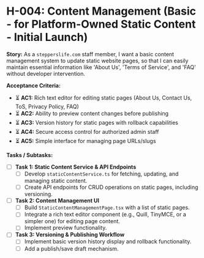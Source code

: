 # H-004: Content Management (Basic - for Platform-Owned Static Content - Initial Launch)

**Story:** As a `stepperslife.com` staff member, I want a basic content management system to update static website pages, so that I can easily maintain essential information like 'About Us', 'Terms of Service', and 'FAQ' without developer intervention.

**Acceptance Criteria:**
- ⏳ **AC1:** Rich text editor for editing static pages (About Us, Contact Us, ToS, Privacy Policy, FAQ)
- ⏳ **AC2:** Ability to preview content changes before publishing
- ⏳ **AC3:** Version history for static pages with rollback capabilities
- ⏳ **AC4:** Secure access control for authorized admin staff
- ⏳ **AC5:** Simple interface for managing page URLs/slugs

**Tasks / Subtasks:**

- [ ] **Task 1: Static Content Service & API Endpoints**
  - [ ] Develop `staticContentService.ts` for fetching, updating, and managing static content.
  - [ ] Create API endpoints for CRUD operations on static pages, including versioning.

- [ ] **Task 2: Content Management UI**
  - [ ] Build `StaticContentManagementPage.tsx` with a list of static pages.
  - [ ] Integrate a rich text editor component (e.g., Quill, TinyMCE, or a simpler one) for editing page content.
  - [ ] Implement preview functionality.

- [ ] **Task 3: Versioning & Publishing Workflow**
  - [ ] Implement basic version history display and rollback functionality.
  - [ ] Add a publish/save draft mechanism. 